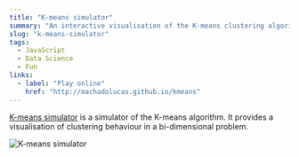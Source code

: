 ```yaml
---
title: "K-means simulator"
summary: "An interactive visualisation of the K-means clustering algorithm for two-dimensional datasets."
slug: "k-means-simulator"
tags:
  - JavaScript
  - Data Science
  - Fun
links:
  - label: "Play online"
    href: "http://machadolucas.github.io/kmeans"
---
```


[K-means simulator](http://machadolucas.github.io/kmeans "Click to access K-means code") is a simulator of the K-means algorithm. It provides a visualisation of clustering behaviour in a bi-dimensional problem.

![K-means simulator](/projects/kmeans.jpg)
